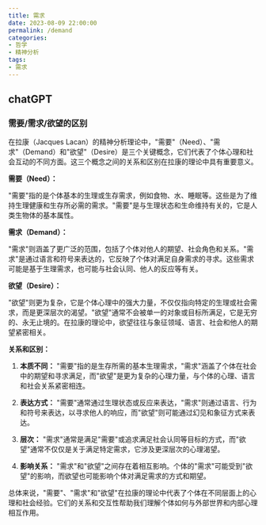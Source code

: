 ```yaml
---
title: 需求
date: 2023-08-09 22:00:00
permalink: /demand
categories:
- 哲学
- 精神分析
tags:
- 需求
---
```


## chatGPT
### 需要/需求/欲望的区别
在拉康（Jacques Lacan）的精神分析理论中，"需要"（Need）、"需求"（Demand）和"欲望"（Desire）是三个关键概念，它们代表了个体心理和社会互动的不同方面。这三个概念之间的关系和区别在拉康的理论中具有重要意义。

**需要（Need）：**

"需要"指的是个体基本的生理或生存需求，例如食物、水、睡眠等。这些是为了维持生理健康和生存所必需的需求。"需要"是与生理状态和生命维持有关的，它是人类生物体的基本属性。

**需求（Demand）：**

"需求"则涵盖了更广泛的范围，包括了个体对他人的期望、社会角色和关系。"需求"是通过语言和符号来表达的，它反映了个体对满足自身需求的寻求。这些需求可能是基于生理需求，也可能与社会认同、他人的反应等有关。

**欲望（Desire）：**

"欲望"则更为复杂，它是个体心理中的强大力量，不仅仅指向特定的生理或社会需求，而是更深层次的渴望。"欲望"通常不会被单一的对象或目标所满足，它是无穷的、永无止境的。在拉康的理论中，欲望往往与象征领域、语言、社会和他人的期望紧密相关。

**关系和区别：**

1. **本质不同：** "需要"指的是生存所需的基本生理需求，"需求"涵盖了个体在社会中的期望和寻求满足，而"欲望"是更为复杂的心理力量，与个体的心理、语言和社会关系紧密相连。

2. **表达方式：** "需要"通常通过生理状态或反应来表达，"需求"则通过语言、行为和符号来表达，以寻求他人的响应，而"欲望"则可能通过幻见和象征方式来表达。

3. **层次：** "需求"通常是满足"需要"或追求满足社会认同等目标的方式，而"欲望"通常不仅仅是关于满足特定需求，它涉及更深层次的心理渴望。

4. **影响关系：** "需求"和"欲望"之间存在着相互影响。个体的"需求"可能受到"欲望"的影响，而欲望也可能影响个体对满足需求的方式和期望。

总体来说，"需要"、"需求"和"欲望"在拉康的理论中代表了个体在不同层面上的心理和社会经验。它们的关系和交互性帮助我们理解个体如何与外部世界和内部心理相互作用。